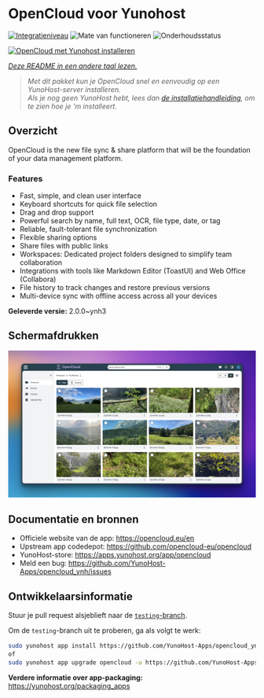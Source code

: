 <!--
NB: Deze README is automatisch gegenereerd door <https://github.com/YunoHost/apps/tree/master/tools/readme_generator>
Hij mag NIET handmatig aangepast worden.
-->

# OpenCloud voor Yunohost

[![Integratieniveau](https://apps.yunohost.org/badge/integration/opencloud)](https://ci-apps.yunohost.org/ci/apps/opencloud/)
![Mate van functioneren](https://apps.yunohost.org/badge/state/opencloud)
![Onderhoudsstatus](https://apps.yunohost.org/badge/maintained/opencloud)

[![OpenCloud met Yunohost installeren](https://install-app.yunohost.org/install-with-yunohost.svg)](https://install-app.yunohost.org/?app=opencloud)

*[Deze README in een andere taal lezen.](./ALL_README.md)*

> *Met dit pakket kun je OpenCloud snel en eenvoudig op een YunoHost-server installeren.*  
> *Als je nog geen YunoHost hebt, lees dan [de installatiehandleiding](https://yunohost.org/install), om te zien hoe je 'm installeert.*

## Overzicht

OpenCloud is the new file sync & share platform that will be the foundation of your data management platform.    

### Features

- Fast, simple, and clean user interface
- Keyboard shortcuts for quick file selection
- Drag and drop support
- Powerful search by name, full text, OCR, file type, date, or tag
- Reliable, fault-tolerant file synchronization
- Flexible sharing options
- Share files with public links
- Workspaces: Dedicated project folders designed to simplify team collaboration
- Integrations with tools like Markdown Editor (ToastUI) and Web Office (Collabora)
- File history to track changes and restore previous versions
- Multi-device sync with offline access across all your devices


**Geleverde versie:** 2.0.0~ynh3

## Schermafdrukken

![Schermafdrukken van OpenCloud](./doc/screenshots/screenshot.jpg)

## Documentatie en bronnen

- Officiele website van de app: <https://opencloud.eu/en>
- Upstream app codedepot: <https://github.com/opencloud-eu/opencloud>
- YunoHost-store: <https://apps.yunohost.org/app/opencloud>
- Meld een bug: <https://github.com/YunoHost-Apps/opencloud_ynh/issues>

## Ontwikkelaarsinformatie

Stuur je pull request alsjeblieft naar de [`testing`-branch](https://github.com/YunoHost-Apps/opencloud_ynh/tree/testing).

Om de `testing`-branch uit te proberen, ga als volgt te werk:

```bash
sudo yunohost app install https://github.com/YunoHost-Apps/opencloud_ynh/tree/testing --debug
of
sudo yunohost app upgrade opencloud -u https://github.com/YunoHost-Apps/opencloud_ynh/tree/testing --debug
```

**Verdere informatie over app-packaging:** <https://yunohost.org/packaging_apps>
